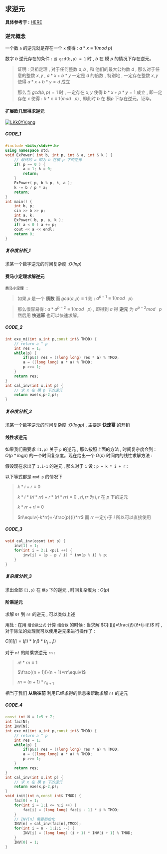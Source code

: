#

## 求逆元

**具体参考于 :** [HERE](https://www.cnblogs.com/chy-2003/p/9656801.html)

### 逆元概念

一个数 `a` 的逆元就是存在一个 `x` 使得 : $a * x \equiv 1 (mod$&nbsp;$p)$

数字 $b$ 逆元存在的条件 : `当 gcd(b,p) = 1` 时 , $b$ 在 模 $p$ 的情况下存在逆元。

> 证明 : 贝祖定理 , 对于任何整数 $a,b$ , 和 他们的最大公约数 $d$ , 那么对于任意的整数 $x,y$ , $a*x + b*y$ 一定是 $d$ 的倍数 , 特别地 , 一定存在整数 $x,y$ 使得 $a*x + b*y = d$ 成立
>
> 那么当 $gcd(b,p) = 1$ 时 , 一定存在 $x,y$ 使得 $b*x+p*y=1$ 成立 , 即一定存在 $x$ 使得 : $b*x\equiv1(mod$ &nbsp; $p)$ , 即此时 $b$ 在 模$p$ 下存在逆元。证毕。

#### 扩展欧几里得求逆元

[![LKk0YV.png](https://s1.ax1x.com/2022/04/13/LKk0YV.png)](https://imgtu.com/i/LKk0YV)

##### CODE_1

```cpp
#include <bits/stdc++.h>
using namespace std;
void ExPower( int b, int p, int & a, int & k ) {
    // 最终的 a 即为 b 在模 p 下的逆元
    if( p == 0 ) {
        a = 1; k = 0;
        return;
    }
    ExPower( p, b % p, k, a );
    k -= b / p * a;
    return;
}
int main() {
    int b, p;
    cin >> b >> p;
    int a, k;
    ExPower( b, p, a, k );
    if( a < 0 ) a += p;
    cout << a << endl;
    return 0;
}
```

##### 复杂度分析_1

求某一个数字逆元的时间复杂度 :$O(lnp)$

#### 费马小定理求解逆元

`费马小定理 :`

> 如果 $p$ 是一个 **质数** 而 $gcd(a,p) \equiv 1$ 则 : $a ^ {p-1} \equiv 1 (mod$ &nbsp; $p)$

> 那么很容易得 : $a * a ^ {p-2} \equiv 1 (mod$ &nbsp; $p)$ , 即得到 $a$ 得 __逆元__ 为 $a ^ {p-2} mod$ &nbsp; $p$ 然后用 **快速幂** 也可以快速求解。

##### CODE_2

```cpp
int exe_mi(int a,int p,const int& TMOD) {
    // return a ^ p
    int res = 1;
    while(p) {
        if(p&1) res = ((long long) res * a) % TMOD;
        a = ((long long) a * a) % TMOD;
        p >>= 1;
    }
    return res;
}
int cal_inv(int x,int p) {
    // 求 x 在 模 p 下的逆元
    return exe(x,p-2,p);
}
```

##### 复杂度分析_2

求某一个数字逆元的时间复杂度 :$O(logp)$ , 主要是 **快速幂** 的开销

#### 线性求逆元

如果我们需要求 `[1,p)` 关于 `p` 的逆元 , 那么按照上面的方法 , 时间复杂度会到 : $O(p * logp)$ 的一个时间复杂度。现在给出一个 $O(p)$ 时间内的线性求解方法 :

假设现在求出了 `1,i-1` 的逆元 , 那么对于 `i` 设 : `p = k * i + r` :

以下等式都是 `mod p` 的情况下

> $k*i+r\equiv0$
>
> $k*i*(ri*rr)+r*(ri*rr)\equiv0$ , $ri,rr$ 为 $i,r$ 在 $p$ 下的逆元
>
> $k*rr+ri\equiv0$
>
> $ri\equiv{-k*rr}=-\frac{p}{i}*rr$
> 而 $rr$ 一定小于 $i$ 所以可以直接使用

##### CODE_3

```cpp
void cal_inv(cosnt int p) {
    inv[1] = 1;
    for(int i = 2;i <p;i ++) {
        inv[i] = (p - p / i) * inv[p % i] % p;
    }
}
```

##### 复杂度分析_3

求出全部 `[1,p)` 在 `模p` 下的逆元 , 时间复杂度为 : $O(p)$

#### 阶乘逆元

求解 `0!` 到 `n!` 的逆元 , 可以类似上述

用处 : 在用 `组合数公式` 计算 `组合数` 的时候 : 当求解 $C[i][j]=\frac{j!}{i!*(j-i)!}$ 时 , 对于除法的处理就可以使用逆元来进行操作了 :

$C[i][j]=(j!)*(r_i!)*(r_{j - i}!)$

对于 `n!` 的阶乘求逆元 `rn` :

> $n!*rn\equiv1$
>
> $\frac{(n + 1)!}{n + 1}*rn\equiv1$
>
> $rn\equiv(n+1)*r_{n+1}$

相当于我们 __从后往前__ 利用已经求得的信息来帮助求解 `n!` 的逆元

##### CODE_4

```cpp
const int N = 1e5 + 7;
int fac[N];
int INV[N];
int exe_mi(int a,int p,const int& TMOD) {
    // return a ^ p
    int res = 1;
    while(p) {
        if(p&1) res = ((long long) res * a) % TMOD;
        a = ((long long) a * a) % TMOD;
        p >>= 1;
    }
    return res;
}
int cal_inv(int x,int p) {
    // 求 x 在 模 p 下的逆元
    return exe(x,p-2,p);
}
void init(int n,const int& TMOD) {
    fac[0] = 1;
    for(int i = 1;i <= n;i ++) {
        fac[i] = (long long) fac[i - 1] * i % TMOD;
    }
    // INV[n] 需要初始化
    INV[n] = cal_inv(fac[n],TMOD);
    for(int i = n - 1;i;i --) {
        INV[i] = (long long) (i + 1) * INV[i + 1] % TMOD;
    }
    INV[0] = 1;
}
```
